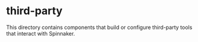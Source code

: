# third-party

This directory contains components that build or configure third-party tools
that interact with Spinnaker.
